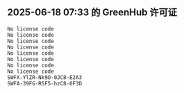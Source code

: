 ## 2025-06-18 07:33 的 GreenHub 许可证
```
No license code
No license code
No license code
No license code
No license code
No license code
No license code
No license code
SWFX-YlZR-Nk9O-0JC8-E2A3
SWFA-39FG-R5F5-hzC8-6F3D
```
